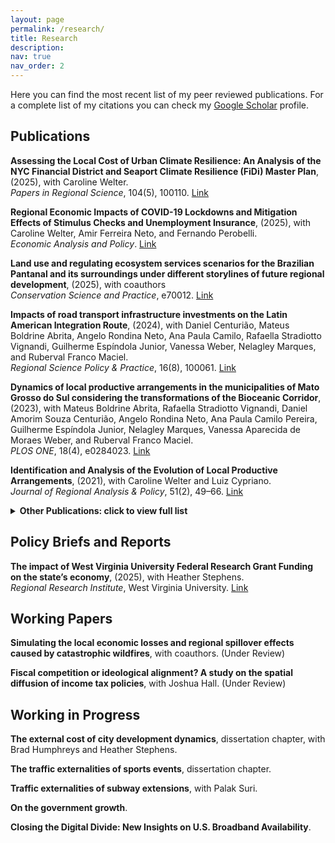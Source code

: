 ```yaml
---
layout: page
permalink: /research/
title: Research
description: 
nav: true
nav_order: 2
---
```


Here you can find the most recent list of my peer reviewed publications. For a complete list of my citations you can check my <a href='https://scholar.google.com/citations?user=g-H-RbMAAAAJ&hl=en'>Google Scholar</a> profile.


## Publications

**Assessing the Local Cost of Urban Climate Resilience: An Analysis of the NYC Financial District and Seaport Climate Resilience (FiDi) Master Plan**, (2025), with Caroline Welter.  
  *Papers in Regional Science*, 104(5), 100110. [Link](https://doi.org/10.1016/j.pirs.2025.100110)

**Regional Economic Impacts of COVID-19 Lockdowns and Mitigation Effects of Stimulus Checks and Unemployment Insurance**, (2025), with Caroline Welter, Amir Ferreira Neto, and Fernando Perobelli.  
  *Economic Analysis and Policy*. [Link](https://doi.org/10.1016/j.eap.2025.08.029)

**Land use and regulating ecosystem services scenarios for the Brazilian Pantanal and its surroundings under different storylines of future regional development**, (2025), with coauthors  
  *Conservation Science and Practice*, e70012. [Link](https://doi.org/10.1111/csp2.70012)

**Impacts of road transport infrastructure investments on the Latin American Integration Route**, (2024), with Daniel Centurião, Mateus Boldrine Abrita, Angelo Rondina Neto, Ana Paula Camilo, Rafaella Stradiotto Vignandi, Guilherme Espíndola Junior, Vanessa Weber, Nelagley Marques, and Ruberval Franco Maciel.  
  *Regional Science Policy & Practice*, 16(8), 100061. [Link](https://doi.org/10.1016/j.rspp.2024.100061)

**Dynamics of local productive arrangements in the municipalities of Mato Grosso do Sul considering the transformations of the Bioceanic Corridor**, (2023), with Mateus Boldrine Abrita, Rafaella Stradiotto Vignandi, Daniel Amorim Souza Centurião, Angelo Rondina Neto, Ana Paula Camilo Pereira, Guilherme Espíndola Junior, Nelagley Marques, Vanessa Aparecida de Moraes Weber, and Ruberval Franco Maciel.  
  *PLOS ONE*, 18(4), e0284023. [Link](https://doi.org/10.1371/journal.pone.0284023)

**Identification and Analysis of the Evolution of Local Productive Arrangements**, (2021), with Caroline Welter and Luiz Cypriano.  
  *Journal of Regional Analysis & Policy*, 51(2), 49–66. [Link](https://jrip.scholasticahq.com/article/18918)

<details>
  <summary><strong>Other Publications: click to view full list</strong></summary>

{% bibliography
   --file papers
   --query @*[language=pt]
   --group_by year
   --group_order descending
   --details false
   --template bib_compact
%}

</details>

## Policy Briefs and Reports

**The impact of West Virginia University Federal Research Grant Funding on the state’s economy**, (2025), with Heather Stephens.  
  *Regional Research Institute*, West Virginia University. [Link](https://researchrepository.wvu.edu/rri_pubs/226/)

## Working Papers

**Simulating the local economic losses and regional spillover effects caused by catastrophic wildfires**, with coauthors. (Under Review)  

**Fiscal competition or ideological alignment? A study on the spatial diffusion of income tax policies**, with Joshua Hall. (Under Review)    

## Working in Progress

**The external cost of city development dynamics**, dissertation chapter, with Brad Humphreys and Heather Stephens.    

**The traffic externalities of sports events**, dissertation chapter.

**Traffic externalities of subway extensions**, with Palak Suri.

**On the government growth**.  

**Closing the Digital Divide: New Insights on U.S. Broadband Availability**.